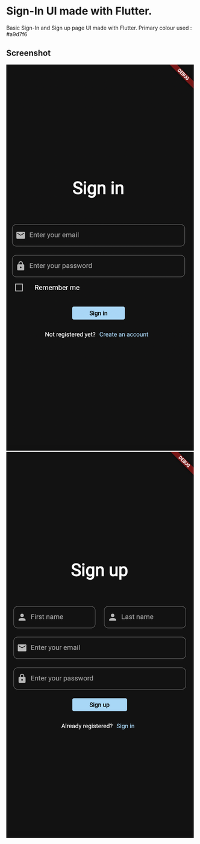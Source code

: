 # Sign-In UI made with Flutter.
Basic Sign-In and Sign up page UI made with Flutter. 
Primary colour used : #a9d7f6
## Screenshot

![Screenshot1](https://github.com/txtgrey/Flutter-Sign-in-Page/blob/main/screenshots/sign_in.png) ![Screenshot2](https://github.com/txtgrey/Flutter-Sign-in-Page/blob/main/screenshots/sign_up.png)
